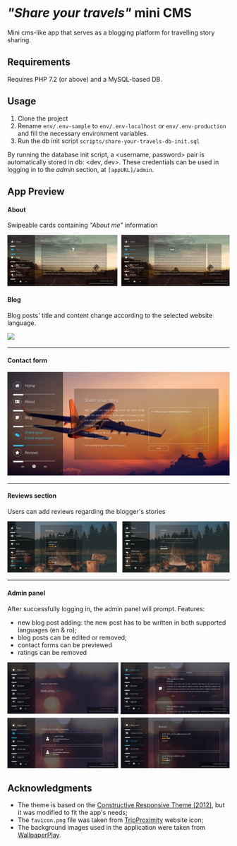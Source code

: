 # _"Share your travels"_ mini CMS

Mini cms-like app that serves as a blogging platform for travelling story sharing.

## Requirements

Requires PHP 7.2 (or above) and a MySQL-based DB.

## Usage

1. Clone the project
1. Rename `env/.env-sample` to `env/.env-localhost` or `env/.env-production` and fill the necessary environment variables.
1. Run the db init script `scripts/share-your-travels-db-init.sql`

By running the database init script, a <username, password> pair is automatically stored in db: <dev, dev>.
These credentials can be used in logging in to the _admin_ section, at `[appURL]/admin`.

## App Preview

#### About

Swipeable cards containing _"About me"_ information

![](./webfiles/img/readme/about-preview.png)

#### Blog

Blog posts' title and content change according to the selected website language.

![](./webfiles/img/readme/blog-preview.png)

---

#### Contact form

![](./webfiles/img/readme/contact-preview.png)

---

#### Reviews section

Users can add reviews regarding the blogger's stories

![](./webfiles/img/readme/review-preview.png)

---

#### Admin panel

After successfully logging in, the admin panel will prompt. 
Features:
* new blog post adding: the new post has to be written in both supported languages (en & ro);
* blog posts can be edited or removed;
* contact forms can be previewed
* ratings can be removed

![](./webfiles/img/readme/admin-preview.png)



## Acknowledgments

* The theme is based on the [Constructive Responsive Theme (2012)](https://www.free-css.com/free-css-templates/page255/constructive), but it was modified to fit the app's needs;
* The `favicon.png` file was taken from [TripProximity](https://tripproximity.com/) website icon;
* The background images used in the application were taken from [WallpaperPlay](https://wallpaperplay.com/).
